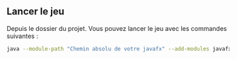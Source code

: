 ## Lancer le jeu

Depuis le dossier du projet.
Vous pouvez lancer le jeu avec les commandes suivantes :

```bash
java --module-path "Chemin absolu de votre javafx" --add-modules javafx.controls,javafx.base,javafx.graphics -jar J1_SAE3A.jar
```
